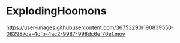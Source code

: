 # ExplodingHoomons



https://user-images.githubusercontent.com/36753290/190839550-082987da-4cfb-4ac2-9987-998dc6ef70ef.mov

